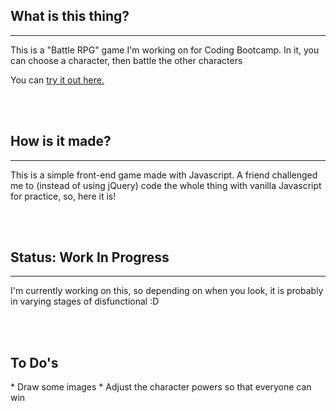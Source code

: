 <h2> What is this thing?</h2>
<hr>
<p>This is a "Battle RPG" game I'm working on for Coding Bootcamp. In it, you can choose a character, then battle the other characters</p>
<p>You can <a href="https://gnefkow.github.io/FightRPG/" target="blank">try it out here.</a></p>
<br>
<br>

<h2>How is it made?</h2>
<hr>
<p>This is a simple front-end game made with Javascript. A friend challenged me to (instead of using jQuery) code the whole thing with vanilla Javascript for practice, so, here it is!</p>
<br>
<br>

<h2>Status: Work In Progress</h2>
<hr>
<p>I'm currently working on this, so depending on when you look, it is probably in varying stages of disfunctional :D</p>
<br>
<br>




<h2> To Do's </h2>
* Draw some images
* Adjust the character powers so that everyone can win
